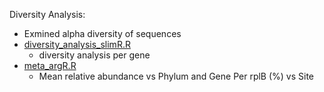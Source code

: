 Diversity Analysis:
* Exmined alpha diversity of sequences
* [diversity_analysis_slimR.R](https://github.com/ShadeLab/meta_arsenic/blob/master/diversity_analysis/diversity_analysis_slim.R)
    * diversity analysis per gene
* [meta_argR.R](https://github.com/ShadeLab/meta_arsenic/blob/master/diversity_analysis/meta_argR.R)
    * Mean relative abundance vs Phylum and Gene Per rplB (%) vs Site
